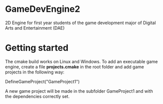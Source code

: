 # GameDevEngine2
2D Engine for first year students of the game development major of Digital Arts and Entertainment (DAE)

# Getting started

The cmake build works on Linux and Windows. 
To add an executable game engine, create a file **projects.cmake** in the root folder and
add game projects in the following way:

DefineGameProject("GameProject1")

A new game project will be made in the subfolder GameProject1 and with the dependencies correctly set.
